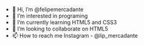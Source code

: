 - 👋 Hi, I’m @felipemercadante
- 👀 I’m interested in programing
- 🌱 I’m currently learning HTML5 and CSS3
- 💞️ I’m looking to collaborate on HTML5
- 📫 How to reach me Instagram - @lip_mercadante

<!---
felipemercadante/felipemercadante is a ✨ special ✨ repository because its `README.md` (this file) appears on your GitHub profile.
You can click the Preview link to take a look at your changes.
--->
